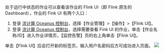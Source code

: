 处于运行中状态的作业可以查看该作业的 Flink UI（即 Flink 原生的 Dashboard），作业的 Fink UI 有两个入口：
1. 登录 [流计算 Oceanus 控制台](https://console.cloud.tencent.com/oceanus)，选择【作业管理】>【操作】>【Flink UI】。
2. 登录 [流计算 Oceanus 控制台](https://console.cloud.tencent.com/oceanus)，选择需要查看 Fink UI 的作业，单击【作业名称/ID】进入作业详情页，【监控告警】页的右上角单击【Flink UI】。

单击【Flink UI】后会打开新的标签页，输入用户名密码后方可成功进入页面。
![](https://main.qcloudimg.com/raw/6f06984c811625beaed4b24de1f2d8ef.png)
